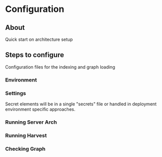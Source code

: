 # Configuration

## About

Quick start on architecture setup

## Steps to configure

Configuration files for the indexing and graph loading  

### Environment

### Settings

Secret elements will be in a single "secrets" file or handled in deployment
environment specific approaches. 

### Running Server Arch

### Running Harvest

### Checking Graph
